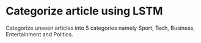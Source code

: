 # Categorize article using LSTM 
 Categorize unseen  articles into 5 categories namely Sport, Tech, Business, Entertainment and  Politics. 
